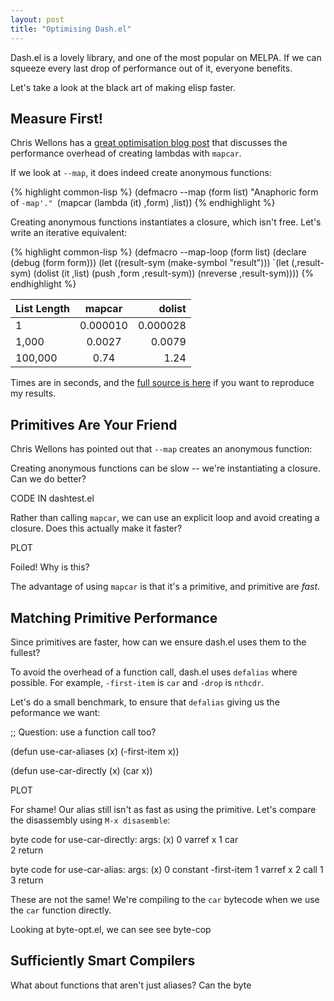 ```yaml
--- 
layout: post
title: "Optimising Dash.el"
---
```


Dash.el is a lovely library, and one of the most popular on MELPA. If
we can squeeze every last drop of performance out of it, everyone
benefits.

Let's take a look at the black art of making elisp faster.

## Measure First!

Chris Wellons has a
[great optimisation blog post](http://nullprogram.com/blog/2017/01/30/) that
discusses the performance overhead of creating lambdas with `mapcar`.

If we look at `--map`, it does indeed create anonymous functions:

{% highlight common-lisp %}
(defmacro --map (form list)
  "Anaphoric form of `-map'."
  `(mapcar (lambda (it) ,form) ,list))
{% endhighlight %}


Creating anonymous functions instantiates a closure, which isn't
free. Let's write an iterative equivalent:

{% highlight common-lisp %}
(defmacro --map-loop (form list)
  (declare (debug (form form)))
  (let ((result-sym (make-symbol "result")))
    `(let (,result-sym)
       (dolist (it ,list)
         (push ,form ,result-sym))
       (nreverse ,result-sym))))
{% endhighlight %}



| List Length   |          mapcar |   dolist |
| ------------- | :-------------: |   -----: |
| 1             |        0.000010 | 0.000028 |
| 1,000         |          0.0027 |   0.0079 |
| 100,000       |            0.74 |     1.24 |

Times are in seconds, and the
[full source is here](https://gist.github.com/Wilfred/d51db0a1433ec4abdbca58a0dec039a5) if
you want to reproduce my results.

## Primitives Are Your Friend

Chris Wellons has pointed out that `--map` creates an anonymous
function:

Creating anonymous functions can be slow -- we're instantiating a
closure. Can we do better?

CODE IN dashtest.el

Rather than calling `mapcar`, we can use an explicit loop and avoid
creating a closure. Does this actually make it faster?

PLOT

Foiled! Why is this?

The advantage of using `mapcar` is that it's a primitive, and
primitive are *fast*. 

## Matching Primitive Performance

Since primitives are faster, how can we ensure dash.el uses them to
the fullest?

To avoid the overhead of a function call, dash.el uses `defalias`
where possible. For example, `-first-item` is `car` and `-drop` is
`nthcdr`.

Let's do a small benchmark, to ensure that `defalias` giving us the
peformance we want:

;; Question: use a function call too?

(defun use-car-aliases (x)
  (-first-item x))

(defun use-car-directly (x)
  (car x))

PLOT

For shame! Our alias still isn't as fast as using the primitive. Let's
compare the disassembly using `M-x disasemble`:

byte code for use-car-directly:
  args: (x)
0       varref    x
1       car       
2       return    

byte code for use-car-alias:
  args: (x)
0       constant  -first-item
1       varref    x
2       call      1
3       return    

These are not the same! We're compiling to the `car` bytecode when we
use the `car` function directly.

Looking at byte-opt.el, we can see see byte-cop

## Sufficiently Smart Compilers

What about functions that aren't just aliases? Can the byte

